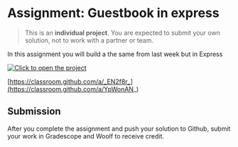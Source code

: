 # Assignment: Guestbook in express
> This is an **individual project**. You are expected to submit your own solution,
> not to work with a partner or team.

In this assignment you will build a the same from last week but in Express

[![Click to open the project](https://img.shields.io/static/v1?label=Open%20Project&message=Express-Guestbook&color=blue)](https://classroom.github.com/a/YpWonAN_)

[https://classroom.github.com/a/_EN2f8r_](https://classroom.github.com/a/YpWonAN_)

## Submission

After you complete the assignment and push your solution to Github, submit your work in Gradescope and Woolf to receive credit.
